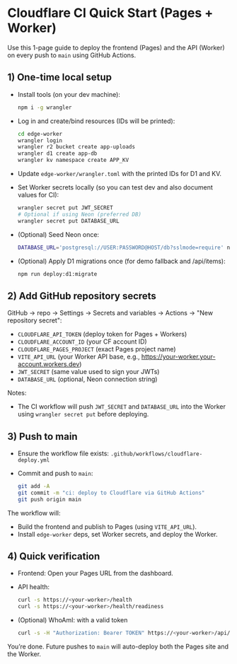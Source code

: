 # Cloudflare CI Quick Start (Pages + Worker)

Use this 1-page guide to deploy the frontend (Pages) and the API (Worker) on every push to `main` using GitHub Actions.

## 1) One-time local setup

- Install tools (on your dev machine):

  ```zsh
  npm i -g wrangler
  ```
- Log in and create/bind resources (IDs will be printed):

  ```zsh
  cd edge-worker
  wrangler login
  wrangler r2 bucket create app-uploads
  wrangler d1 create app-db
  wrangler kv namespace create APP_KV
  ```
- Update `edge-worker/wrangler.toml` with the printed IDs for D1 and KV.
- Set Worker secrets locally (so you can test dev and also document values for CI):

  ```zsh
  wrangler secret put JWT_SECRET
  # Optional if using Neon (preferred DB)
  wrangler secret put DATABASE_URL
  ```
- (Optional) Seed Neon once:

  ```zsh
  DATABASE_URL='postgresql://USER:PASSWORD@HOST/db?sslmode=require' npm run neon:setup
  ```
- (Optional) Apply D1 migrations once (for demo fallback and /api/items):

  ```zsh
  npm run deploy:d1:migrate
  ```

## 2) Add GitHub repository secrets

GitHub → repo → Settings → Secrets and variables → Actions → "New repository secret":

- `CLOUDFLARE_API_TOKEN` (deploy token for Pages + Workers)
- `CLOUDFLARE_ACCOUNT_ID` (your CF account ID)
- `CLOUDFLARE_PAGES_PROJECT` (exact Pages project name)
- `VITE_API_URL` (your Worker API base, e.g., <https://your-worker.your-account.workers.dev>)
- `JWT_SECRET` (same value used to sign your JWTs)
- `DATABASE_URL` (optional, Neon connection string)

Notes:

- The CI workflow will push `JWT_SECRET` and `DATABASE_URL` into the Worker using `wrangler secret put` before deploying.

## 3) Push to main

- Ensure the workflow file exists: `.github/workflows/cloudflare-deploy.yml`
- Commit and push to `main`:

  ```zsh
  git add -A
  git commit -m "ci: deploy to Cloudflare via GitHub Actions"
  git push origin main
  ```

The workflow will:

- Build the frontend and publish to Pages (using `VITE_API_URL`).
- Install `edge-worker` deps, set Worker secrets, and deploy the Worker.

## 4) Quick verification

- Frontend: Open your Pages URL from the dashboard.
- API health:

  ```zsh
  curl -s https://<your-worker>/health
  curl -s https://<your-worker>/health/readiness
  ```
- (Optional) WhoAmI: with a valid token

  ```zsh
  curl -s -H "Authorization: Bearer TOKEN" https://<your-worker>/api/v1/auth/whoami
  ```

You’re done. Future pushes to `main` will auto-deploy both the Pages site and the Worker.

